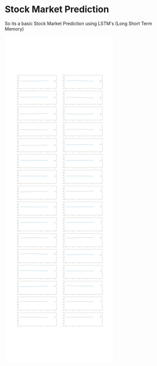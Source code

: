 # Stock Market Prediction

So its a basic Stock Market Prediction using LSTM's (Long Short Term Memory)

![](result.png)
